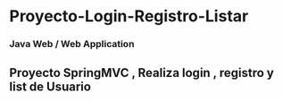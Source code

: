 # Proyecto-Login-Registro-Listar
###  Java Web /  Web Application
## Proyecto SpringMVC , Realiza login , registro y list de Usuario

